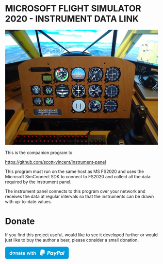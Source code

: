 # MICROSOFT FLIGHT SIMULATOR 2020 - INSTRUMENT DATA LINK

![Screenshot](Screenshot.jpg)

This is the companion program to

  https://github.com/scott-vincent/instrument-panel

This program must run on the same host as MS FS2020 and uses the Microsoft
SimConnect SDK to connect to FS2020 and collect all the data required by the
instrument panel.

The instrument panel connects to this program over your network and receives
the data at regular intervals so that the instruments can be drawn with
up-to-date values.

# Donate

If you find this project useful, would like to see it developed further or would
just like to buy the author a beer, please consider a small donation.

[<img src="donate.svg" width="210" height="40">](https://paypal.me/scottvincent2020)
